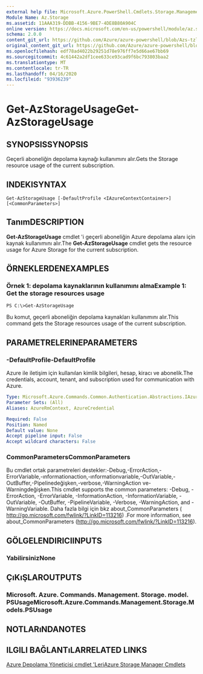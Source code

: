 ```yaml
---
external help file: Microsoft.Azure.PowerShell.Cmdlets.Storage.Management.dll-Help.xml
Module Name: Az.Storage
ms.assetid: 11AAA319-DDBB-4156-9BE7-4DE8B80A904C
online version: https://docs.microsoft.com/en-us/powershell/module/az.storage/get-azstorageusage
schema: 2.0.0
content_git_url: https://github.com/Azure/azure-powershell/blob/Azs-tzl/src/Storage/Storage.Management/help/Get-AzStorageUsage.md
original_content_git_url: https://github.com/Azure/azure-powershell/blob/Azs-tzl/src/Storage/Storage.Management/help/Get-AzStorageUsage.md
ms.openlocfilehash: edf78ad4022b29251d78e976ff7e5d66ae67bb69
ms.sourcegitcommit: 4c61442a2df1cee633ce93cad9f6bc793803baa2
ms.translationtype: MT
ms.contentlocale: tr-TR
ms.lasthandoff: 04/16/2020
ms.locfileid: "93936239"
---
```

# <span data-ttu-id="c6a8a-101">Get-AzStorageUsage</span><span class="sxs-lookup"><span data-stu-id="c6a8a-101">Get-AzStorageUsage</span></span>

## <span data-ttu-id="c6a8a-102">SYNOPSIS</span><span class="sxs-lookup"><span data-stu-id="c6a8a-102">SYNOPSIS</span></span>
<span data-ttu-id="c6a8a-103">Geçerli aboneliğin depolama kaynağı kullanımını alır.</span><span class="sxs-lookup"><span data-stu-id="c6a8a-103">Gets the Storage resource usage of the current subscription.</span></span>

## <span data-ttu-id="c6a8a-104">INDEKI</span><span class="sxs-lookup"><span data-stu-id="c6a8a-104">SYNTAX</span></span>

```
Get-AzStorageUsage [-DefaultProfile <IAzureContextContainer>] [<CommonParameters>]
```

## <span data-ttu-id="c6a8a-105">Tanım</span><span class="sxs-lookup"><span data-stu-id="c6a8a-105">DESCRIPTION</span></span>
<span data-ttu-id="c6a8a-106">**Get-AzStorageUsage** cmdlet 'i geçerli aboneliğin Azure depolama alanı için kaynak kullanımını alır.</span><span class="sxs-lookup"><span data-stu-id="c6a8a-106">The **Get-AzStorageUsage** cmdlet gets the resource usage for Azure Storage for the current subscription.</span></span>

## <span data-ttu-id="c6a8a-107">ÖRNEKLERDEN</span><span class="sxs-lookup"><span data-stu-id="c6a8a-107">EXAMPLES</span></span>

### <span data-ttu-id="c6a8a-108">Örnek 1: depolama kaynaklarının kullanımını alma</span><span class="sxs-lookup"><span data-stu-id="c6a8a-108">Example 1: Get the storage resources usage</span></span>
```
PS C:\>Get-AzStorageUsage
```

<span data-ttu-id="c6a8a-109">Bu komut, geçerli aboneliğin depolama kaynakları kullanımını alır.</span><span class="sxs-lookup"><span data-stu-id="c6a8a-109">This command gets the Storage resources usage of the current subscription.</span></span>

## <span data-ttu-id="c6a8a-110">PARAMETRELERINE</span><span class="sxs-lookup"><span data-stu-id="c6a8a-110">PARAMETERS</span></span>

### <span data-ttu-id="c6a8a-111">-DefaultProfile</span><span class="sxs-lookup"><span data-stu-id="c6a8a-111">-DefaultProfile</span></span>
<span data-ttu-id="c6a8a-112">Azure ile iletişim için kullanılan kimlik bilgileri, hesap, kiracı ve abonelik.</span><span class="sxs-lookup"><span data-stu-id="c6a8a-112">The credentials, account, tenant, and subscription used for communication with Azure.</span></span>

```yaml
Type: Microsoft.Azure.Commands.Common.Authentication.Abstractions.IAzureContextContainer
Parameter Sets: (All)
Aliases: AzureRmContext, AzureCredential

Required: False
Position: Named
Default value: None
Accept pipeline input: False
Accept wildcard characters: False
```

### <span data-ttu-id="c6a8a-113">CommonParameters</span><span class="sxs-lookup"><span data-stu-id="c6a8a-113">CommonParameters</span></span>
<span data-ttu-id="c6a8a-114">Bu cmdlet ortak parametreleri destekler:-Debug,-ErrorAction,-ErrorVariable,-ınformationaction,-ınformationvariable,-OutVariable,-OutBuffer,-Pipelinedeğişken,-verbose,-WarningAction ve-Warningdeğişken.</span><span class="sxs-lookup"><span data-stu-id="c6a8a-114">This cmdlet supports the common parameters: -Debug, -ErrorAction, -ErrorVariable, -InformationAction, -InformationVariable, -OutVariable, -OutBuffer, -PipelineVariable, -Verbose, -WarningAction, and -WarningVariable.</span></span> <span data-ttu-id="c6a8a-115">Daha fazla bilgi için bkz about_CommonParameters ( http://go.microsoft.com/fwlink/?LinkID=113216) .</span><span class="sxs-lookup"><span data-stu-id="c6a8a-115">For more information, see about_CommonParameters (http://go.microsoft.com/fwlink/?LinkID=113216).</span></span>

## <span data-ttu-id="c6a8a-116">GÖLGELENDIRICI</span><span class="sxs-lookup"><span data-stu-id="c6a8a-116">INPUTS</span></span>

### <span data-ttu-id="c6a8a-117">Yabilirsiniz</span><span class="sxs-lookup"><span data-stu-id="c6a8a-117">None</span></span>

## <span data-ttu-id="c6a8a-118">ÇıKıŞLAR</span><span class="sxs-lookup"><span data-stu-id="c6a8a-118">OUTPUTS</span></span>

### <span data-ttu-id="c6a8a-119">Microsoft. Azure. Commands. Management. Storage. model. PSUsage</span><span class="sxs-lookup"><span data-stu-id="c6a8a-119">Microsoft.Azure.Commands.Management.Storage.Models.PSUsage</span></span>

## <span data-ttu-id="c6a8a-120">NOTLARıNDA</span><span class="sxs-lookup"><span data-stu-id="c6a8a-120">NOTES</span></span>

## <span data-ttu-id="c6a8a-121">ILGILI BAĞLANTıLAR</span><span class="sxs-lookup"><span data-stu-id="c6a8a-121">RELATED LINKS</span></span>

[<span data-ttu-id="c6a8a-122">Azure Depolama Yöneticisi cmdlet 'Leri</span><span class="sxs-lookup"><span data-stu-id="c6a8a-122">Azure Storage Manager Cmdlets</span></span>](./Az.Storage.md)


